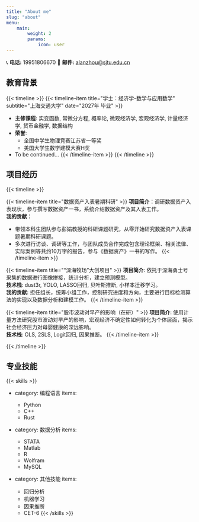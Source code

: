 ```yaml
---
title: "About me"
slug: "about"
menu:
    main:
        weight: 2
        params: 
            icon: user
---
```


<div class="contact-info">
<span>📞 <strong>电话:</strong> 19951806670</span>
<span>📧 <strong>邮件:</strong> <a href="mailto:alanzhou@sjtu.edu.cn">alanzhou@sjtu.edu.cn</a></span>
</div>

## 教育背景

{{< timeline >}}
{{< timeline-item title="学士：经济学-数学与应用数学" subtitle="上海交通大学" date="2027年 毕业" >}}
- **主修课程**: 实变函数, 常微分方程, 概率论, 微观经济学, 宏观经济学, 计量经济学, 货币金融学, 数据结构
- **荣誉**: 
  - 全国中学生物理竞赛江苏省一等奖
  - 美国大学生数学建模大赛H奖
- To be continued...
{{< /timeline-item >}}
{{< /timeline >}}

## 项目经历

{{< timeline >}}

{{< timeline-item title="数据资产入表暑期科研" >}}
**项目简介**：调研数据资产入表现状，参与撰写数据资产一书，系统介绍数据资产及其入表工作。<br>
**我的贡献**：
- 带领本科生团队参与彭娟教授的科研课题研究，从零开始研究数据资产入表课题暑期科研课题。
- 多次进行访谈、调研等工作，与团队成员合作完成包含理论框架、相关法律、实际案例等共约10万字的报告，参与《数据资产》一书的写作。
{{< /timeline-item >}}

{{< timeline-item title="“深海牧场”大创项目" >}}
**项目简介**: 依托于深海勇士号采集的数据进行图像拼接，统计分析，建立预测模型。<br>
**技术栈**: dust3r, YOLO, LASSO回归, 贝叶斯推断, 小样本迁移学习。<br>
**我的贡献**: 担任组长，统筹小组工作，控制研究进度和方向，主要进行目标检测算法的实现以及数据分析和建模工作。
{{< /timeline-item >}}

{{< timeline-item title="股市波动对早产的影响（在研）" >}}
**项目简介**: 使用计量方法研究股市波动对早产的影响，宏观经济不确定性如何转化为个体层面，揭示社会经济压力对母婴健康的深远影响。<br>
**技术栈**: OLS, 2SLS, Logit回归, 因果推断。
{{< /timeline-item >}}

{{< /timeline >}}

## 专业技能

{{< skills >}}
- category: 编程语言
  items:
    - Python
    - C++
    - Rust

- category: 数据分析
  items:
    - STATA
    - Matlab
    - R
    - Wolfram
    - MySQL

- category: 其他技能
  items:
    - 回归分析
    - 机器学习
    - 因果推断
    - CET-6
{{< /skills >}}
